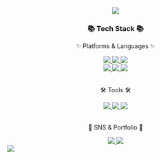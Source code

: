 <div align=center>
  <a href="#">
    <img src="https://capsule-render.vercel.app/api?type=waving&color=auto&height=200&section=header&text=SpringBoot!&fontSize=90" />
  </a>

  <h3>📚 Tech Stack 📚</h3>
  <p>✨ Platforms & Languages ✨</p>
  <a href="https://namu.wiki/w/Spring(%ED%94%84%EB%A0%88%EC%9E%84%EC%9B%8C%ED%81%AC)">
    <img src="https://img.shields.io/badge/spring-6DB33F?style=flat&logo=Spring&logoColor=white"/>
  </a>
  <a href="https://namu.wiki/w/Java">
    <img src="https://img.shields.io/badge/Java-007396?style=flat&logo=Conda-Forge&logoColor=white"/>
  </a>
  <a href="https://namu.wiki/w/%EC%98%A4%EB%9D%BC%ED%81%B4%20%EB%8D%B0%EC%9D%B4%ED%84%B0%EB%B2%A0%EC%9D%B4%EC%8A%A4">
    <img src="https://img.shields.io/badge/Oracle%20SQL-F80000?style=flat&logo=Oracle&logoColor=white" />
  </a>
  <br>
  <a href="https://namu.wiki/w/HTML5">
    <img src="https://img.shields.io/badge/HTML5-E34F26?style=flat&logo=HTML5&logoColor=white" />
  </a>
  <a href="https://namu.wiki/w/CSS">
    <img src="https://img.shields.io/badge/CSS3-1572B6?style=flat&logo=CSS3&logoColor=white" />
  </a>
  <a href="https://namu.wiki/w/JavaScript">
    <img src="https://img.shields.io/badge/JavaScript-F7DF1E?style=flat&logo=JavaScript&logoColor=white" />
  </a>
  <br><br>
  <p>🛠 Tools 🛠</p>
  <a href="https://www.google.com/search?q=eclipse+github+%EC%97%B0%EB%8F%99&oq=eclipse+github+&aqs=chrome.1.69i57j0i512l9.9755j0j9&sourceid=chrome&ie=UTF-8">
    <img src="https://img.shields.io/badge/GitHub-181717?style=flat&logo=GitHub&logoColor=white"/>
  </a>
  <a href="https://www.eclipse.org/downloads/">
    <img src="https://img.shields.io/badge/Eclipse%20IDE-2C2255?style=flat&logo=EclipseIDE&logoColor=white" />
  </a>
  <a href="https://www.oracle.com/database/sqldeveloper/technologies/download/">
    <img src="https://img.shields.io/badge/SqlDeveloper-809CC9?style=flat&logo=Oracle&logoColor=white" />
  </a>
  <br><br>
  <p>🎨 SNS & Portfolio 🎨</p>
  <a href="#">
    <img src="https://img.shields.io/badge/Portfolio-FF3633?style=flat&logo=Micro.blog&logoColor=white" />
  </a>
  <a href="mailto:2001february@mokpo.ac.kr">
    <img src="https://img.shields.io/badge/Mail-30B980?style=flat&logo=Gmail&logoColor=white" />
  </a>
</div>
<div>
<a href="https://hits.seeyoufarm.com"><img src="https://hits.seeyoufarm.com/api/count/incr/badge.svg?url=https%3A%2F%2Fgithub.com%2Fhun21-0512%2Fwebprograming2&count_bg=%2379C83D&title_bg=%23555555&icon=docusign.svg&icon_color=%23E7E7E7&title=download&edge_flat=false"/></a>
</div>
